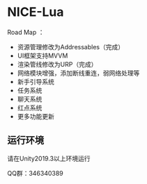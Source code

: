 # NICE-Lua

Road Map ：

* 资源管理修改为Addressables（完成）
* UI框架支持MVVM
* 渲染管线修改为URP（完成）
* 网络模块增强，添加断线重连，弱网络处理等
* 新手引导系统
* 任务系统
* 聊天系统
* 红点系统
* 更多功能更新

## 运行环境

请在Unity2019.3以上环境运行

QQ群：346340389
